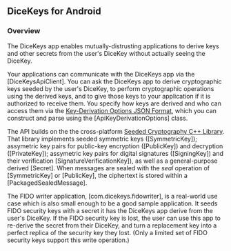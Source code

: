 ## DiceKeys for Android

<!-- ### What are DiceKeys? -->

### Overview

The DiceKeys app enables mutually-distrusting applications to derive keys and
other secrets from the user's DiceKey without actually seeing the DiceKey.

Your applications can communicate with the DiceKeys app via the [DiceKeysApiClient].
You can ask the DiceKeys app to derive cryptographic keys seeded by the user's DiceKey,
to perform cryptographic operations using the derived keys,
and to give those keys to your application if it is authorized to receive them.
You specify how keys are derived and who can access them via the
[Key-Derivation Options JSON Format](https://dicekeys.github.io/seeded-crypto/key_derivation_options_format.html/),
which you can construct and parse using the [ApiKeyDerivationOptions] class.

The API builds on the the cross-platform
[Seeded Cryptography C++ Library](https://dicekeys.github.io/seeded-crypto/).
That library implements seeded
symmetric keys ([SymmetricKey]);
assymetric key pairs for public-key encryption ([PublicKey]) and decryption ([PrivateKey]);
assymetric key pairs for digital signatures ([SigningKey]) and their verification [SignatureVerificationKey]),
as well as a general-purpose derived [Secret].
When messages are sealed with the _seal_ operation of [SymmetricKey] or [PublicKey],
the ciphertext is stored within a [PackagedSealedMessage].

The FIDO writer application, [com.dicekeys.fidowriter], is a real-world
use case which is also small enough to be a good sample application.
It seeds FIDO security keys with a secret it has the DiceKeys app derive
from the user's DiceKey.
If the FIDO security key is lost, the user can use this app to re-derive the
secret from their DiceKey, and turn a replacement key into a perfect replica
of the security key they lost.
(Only a limited set of FIDO security keys support this write operation.)

<!-- #### Packages primarily intended for internal use by the DiceKeys App
The DiceKeys app itself uses the [org.dicekeys.read] package to scan in a DiceKey via the
Android devices camera, representing the result in a format represented by [org.dicekeys.keysqr].
They are included here for transparency. -->